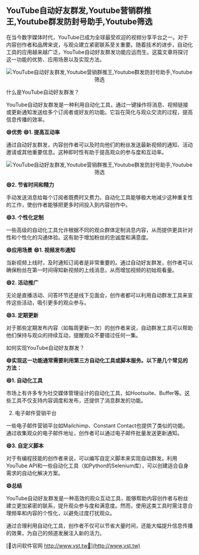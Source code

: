 ## **YouTube自动好友群发,Youtube营销群推王,Youtube群发防封号助手,Youtube筛选**

在当今数字媒体时代，YouTube已成为全球最受欢迎的视频分享平台之一。对于内容创作者和品牌来说，与观众建立紧密联系至关重要。随着技术的进步，自动化工具的应用越来越广泛，YouTube自动好友群发功能应运而生。这篇文章将探讨这一功能的优势、应用场景以及实现方法。

 <center><img src="https://vst.tw/MP4/tuiguang/png/4.png" alt="YouTube自动好友群发,Youtube营销群推王,Youtube群发防封号助手,Youtube筛选"></center>

什么是YouTube自动好友群发？

YouTube自动好友群发是一种利用自动化工具，通过一键操作将消息、视频链接或更新通知发送给多个订阅者或好友的功能。它旨在简化与观众交流的过程，提高信息传播的效率。

**😄优势**
**😄1. 提高互动率**

通过自动好友群发，内容创作者可以及时向他们的粉丝发送最新视频的通知、活动邀请或其他重要信息。这种即时性有助于提高观众的参与度和互动率。

 <center><img src="https://vst.tw/MP4/tuiguang/png/5.png" alt="YouTube自动好友群发,Youtube营销群推王,Youtube群发防封号助手,Youtube筛选"></center>

**😄2. 节省时间和精力**

手动发送消息给每个订阅者既费时又费力。自动化工具能够极大地减少这种重复性的工作，使创作者能够把更多时间投入到内容创作中。

**😄3. 个性化定制**

一些高级的自动化工具允许根据不同的观众群体定制消息内容，从而提供更具针对性和个性化的沟通体验。这有助于增加粉丝的忠诚度和满意度。

**😄应用场景**
**😄1. 视频发布通知**

当新视频上线时，及时通知订阅者是非常重要的。通过自动好友群发，创作者可以确保粉丝在第一时间得知新视频的上线消息，从而增加视频的初始观看量。

**😄2. 活动推广**

无论是直播活动、问答环节还是线下见面会，创作者都可以利用自动群发工具来宣传这些活动，吸引更多的观众参与。

**😄3. 定期更新**

对于那些定期发布内容（如每周更新一次）的创作者来说，自动群发工具可以帮助他们保持与观众的持续互动，提醒观众不要错过任何一集。

如何实现YouTube自动好友群发？

**😄实现这一功能通常需要利用第三方自动化工具或脚本服务。以下是几个常见的方法：**

**😄1. 自动化工具**

市场上有许多专为社交媒体管理设计的自动化工具，如Hootsuite、Buffer等。这些工具不仅支持内容调度和发布，还提供了消息群发的功能。

2. 电子邮件营销平台

一些电子邮件营销平台如Mailchimp、Constant Contact也提供了类似的功能。通过收集观众的电子邮件地址，创作者可以通过电子邮件批量发送更新通知。

**😄3. 自定义脚本**

对于有编程技能的创作者来说，可以编写自定义脚本来实现自动群发。利用YouTube API和一些自动化工具（如Python的Selenium库），可以创建适合自身需求的自动化解决方案。

**😄总结**

YouTube自动好友群发是一种高效的观众互动工具，能够帮助内容创作者与粉丝建立更加紧密的联系，提升观众参与度和满意度。然而，使用这类工具时需注意合理频率和内容的个性化，以避免过度打扰观众。

通过合理利用自动化工具，创作者不仅可以节省大量时间，还能大幅提升信息传播的效果，为自己的频道发展注入新的活力。


[👻访问软件官网 http://www.vst.tw👻](http://www.vst.tw)
